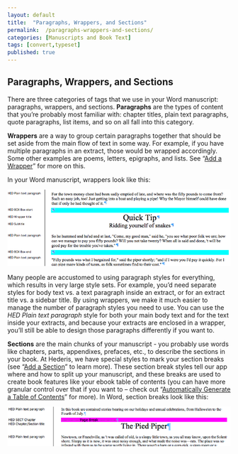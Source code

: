 ```yaml
---
layout: default
title:  "Paragraphs, Wrappers, and Sections"
permalink:  /paragraphs-wrappers-and-sections/
categories: [Manuscripts and Book Text]
tags: [convert,typeset]
published: true
---
```


<section data-type="chapter" class="hsecchapter" data-hederis-type="hsecchapter" id="paragraphs-wrappers-and-sections" data-pi-attrs="id: paragraphs-wrappers-and-sections; data-tags: convert,typeset;" role="doc-chapter" data-tags="convert,typeset" data-author-name=" " data-book-title=" " title="Paragraphs, Wrappers, and Sections"><h1 data-hederis-type="hblkchaptitle" class="hblkchaptitle" id="pqsQO2vDS">Paragraphs, Wrappers, and Sections</h1>
    <p class="hblkp" data-hederis-type="hblkp" id="pddbFvLbK">There are three categories of tags that we use in your Word manuscript: paragraphs, wrappers, and sections. <strong data-hederis-type="hspanstrong">Paragraphs</strong> are the types of content that you&#8217;re probably most familiar with: chapter titles, plain text paragraphs, quote paragraphs, list items, and so on all fall into this category.</p>
    <p class="hblkp" data-hederis-type="hblkp" id="pY2AvyVZs"><strong data-hederis-type="hspanstrong">Wrappers</strong> are a way to group certain paragraphs together that should be set aside from the main flow of text in some way. For example, if you have multiple paragraphs in an extract, those would be wrapped accordingly. Some other examples are poems, letters, epigraphs, and lists. See &#8220;<a href="{% post_url 2019-08-08-16-AddaWrapper %}"><span class="Hyperlink">Add a Wrapper</span></a>&#8221; for more on this.</p>
    <p class="hblkp" data-hederis-type="hblkp" id="pt8kvNJ7P">In your Word manuscript, wrappers look like this:</p>
    <img data-hederis-type="hblkimg" class="hblkimg" id="phMEpzH5A" src="/images/wrapper1.png"/>
    <p class="hblkp" data-hederis-type="hblkp" id="pCAePNzUi">Many people are accustomed to using paragraph styles for everything, which results in very large style sets. For example, you&#8217;d need separate styles for body text vs. a text paragraph inside an extract, or for an extract title vs. a sidebar title. By using wrappers, we make it much easier to manage the number of paragraph styles you need to use. You can use the <em data-hederis-type="hspanem">HED Plain text paragraph</em> style for both your main body text and for the text inside your extracts, and because your extracts are enclosed in a wrapper, you&#8217;ll still be able to design those paragraphs differently if you want to.</p>
    <p class="hblkp" data-hederis-type="hblkp" id="prjgVuTgn"><strong data-hederis-type="hspanstrong">Sections</strong> are the main chunks of your manuscript - you probably use words like chapters, parts, appendixes, prefaces, etc., to describe the sections in your book. At Hederis, we have special styles to mark your section breaks (see &#8220;<a href="{% post_url 2019-08-08-17-AddaSection %}"><span class="Hyperlink">Add a Section</span></a>&#8221; to learn more). These section break styles tell our app where and how to split up your manuscript, and these breaks are used to create book features like your ebook table of contents (you can have more granular control over that if you want to &#8211; check out &#8220;<a href="{% post_url 2019-08-08-18-AutomaticallyGenerateaTableofContents %}"><span class="Hyperlink">Automatically Generate a Table of Contents</span></a>&#8221; for more). In Word, section breaks look like this:</p>
    <img data-hederis-type="hblkimg" class="hblkimg" id="pbgYV83kz" src="/images/sectbr.png"/>
    </section>
    